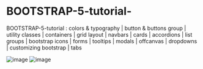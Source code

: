 # BOOTSTRAP-5-tutorial-
BOOTSTRAP-5-tutorial : colors &amp; typography | button &amp; buttons group | utility classes | containers | grid layout | navbars | cards |  accordions |  list groups | bootstrap icons |  forms | tooltips  | modals | offcanvas | dropdowns | customizing bootstrap | tabs

![image](https://user-images.githubusercontent.com/117738625/218834118-a11c6880-250c-4824-bafa-9eb71f754951.png)
![image](https://user-images.githubusercontent.com/117738625/218834201-15ce3335-689a-4bdc-9f1a-9692d578f42f.png)

